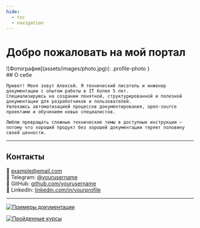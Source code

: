 ```yaml
---
hide:
  - toc
  - navigation
---
```


# Добро пожаловать на мой портал

<div class="profile-grid">

  <div>
    ![Фотография](assets/images/photo.jpg){: .profile-photo }
  </div>

  <div>
    ## О себе

    Привет! Меня зовут Алексей. Я технический писатель и инженер документации с опытом работы в IT более 5 лет.  
    Специализируюсь на создании понятной, структурированной и полезной документации для разработчиков и пользователей.  
    Увлекаюсь автоматизацией процессов документирования, open-source проектами и обучением новых специалистов.

    Люблю превращать сложные технические темы в доступные инструкции — потому что хороший продукт без хорошей документации теряет половину своей ценности.
  </div>

</div>

---

## Контакты

📧 [example@email.com](mailto:example@email.com)  
📱 Telegram: [@yourusername](https://t.me/yourusername)  
🐙 GitHub: [github.com/yourusername](https://github.com/yourusername)  
💼 LinkedIn: [linkedin.com/in/yourprofile](https://linkedin.com/in/yourprofile)

---

<div class="button-grid">

[![Примеры документации](https://img.shields.io/badge/📚_Примеры_документации-4A90E2?style=for-the-badge)](admin/)

  [![Пройденные курсы](https://img.shields.io/badge/🎓_Пройденные_курсы-50C878?style=for-the-badge)](courses/)

</div>